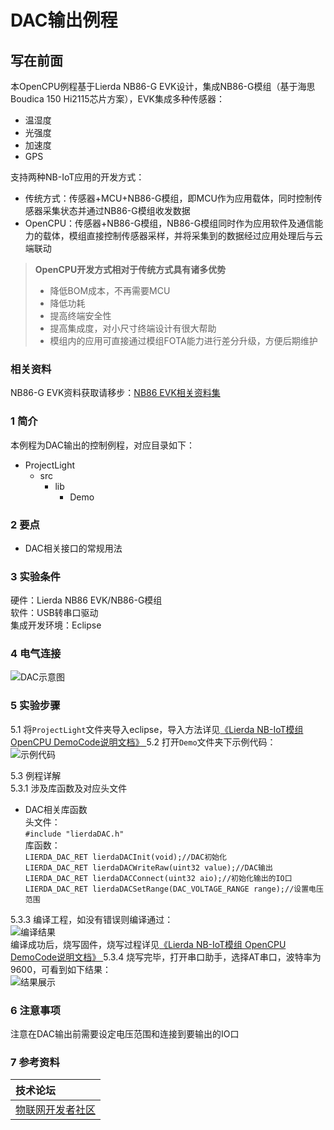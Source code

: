 # DAC输出例程
## 写在前面
本OpenCPU例程基于Lierda NB86-G EVK设计，集成NB86-G模组（基于海思Boudica 150 Hi2115芯片方案），EVK集成多种传感器：
- 温湿度
- 光强度
- 加速度
- GPS

支持两种NB-IoT应用的开发方式：
- 传统方式：传感器+MCU+NB86-G模组，即MCU作为应用载体，同时控制传感器采集状态并通过NB86-G模组收发数据
- OpenCPU：传感器+NB86-G模组，NB86-G模组同时作为应用软件及通信能力的载体，模组直接控制传感器采样，并将采集到的数据经过应用处理后与云端联动
> **OpenCPU开发方式相对于传统方式具有诸多优势**
> - 降低BOM成本，不再需要MCU
> - 降低功耗
> - 提高终端安全性
> - 提高集成度，对小尺寸终端设计有很大帮助
> - 模组内的应用可直接通过模组FOTA能力进行差分升级，方便后期维护
### 相关资料
NB86-G EVK资料获取请移步：[NB86 EVK相关资料集](http://bbs.lierda.com/forum.php?mod=viewthread&tid=86&page=1&extra=&_dsign=91f69885) 
### 1 简介

本例程为DAC输出的控制例程，对应目录如下：

- ProjectLight
  - src
    - lib
      - Demo

### 2 要点

- DAC相关接口的常规用法

### 3 实验条件

硬件：Lierda NB86 EVK/NB86-G模组  
软件：USB转串口驱动  
集成开发环境：Eclipse  

### 4 电气连接
![DAC示意图](../../Picture/DAC示意图1.png)

### 5 实验步骤
5.1 将`ProjectLight`文件夹导入eclipse，导入方法详见[《Lierda NB-IoT模组 OpenCPU DemoCode说明文档》
](../../Doc/基本资料/Lierda_NB-IoT模组OpenCPU_DEMO说明文档V1.8_190403.pdf)
5.2 打开`Demo`文件夹下示例代码：  
![示例代码](../../Picture/光感示例代码1.png)

5.3 例程详解  
5.3.1 涉及库函数及对应头文件  
- DAC相关库函数  
头文件：  
`#include "lierdaDAC.h"`  
库函数：  
`LIERDA_DAC_RET lierdaDACInit(void);//DAC初始化`  
`LIERDA_DAC_RET lierdaDACWriteRaw(uint32 value);//DAC输出`  
`LIERDA_DAC_RET lierdaDACConnect(uint32 aio);//初始化输出的IO口`  
`LIERDA_DAC_RET lierdaDACSetRange(DAC_VOLTAGE_RANGE range);//设置电压范围`  

5.3.3  编译工程，如没有错误则编译通过：  
![编译结果](../../Picture/编译结果.jpg)  
编译成功后，烧写固件，烧写过程详见[《Lierda NB-IoT模组 OpenCPU DemoCode说明文档》
](../../Doc/基本资料/Lierda_NB-IoT模组OpenCPU_DEMO说明文档V1.8_190403.pdf)
5.3.4 烧写完毕，打开串口助手，选择AT串口，波特率为9600，可看到如下结果：  
![结果展示](../../Picture/DAC结果展示.png)

### 6 注意事项

注意在DAC输出前需要设定电压范围和连接到要输出的IO口  

### 7 参考资料

| 技术论坛 |
| :----------- |
| [物联网开发者社区](http://bbs.lierda.com) |
